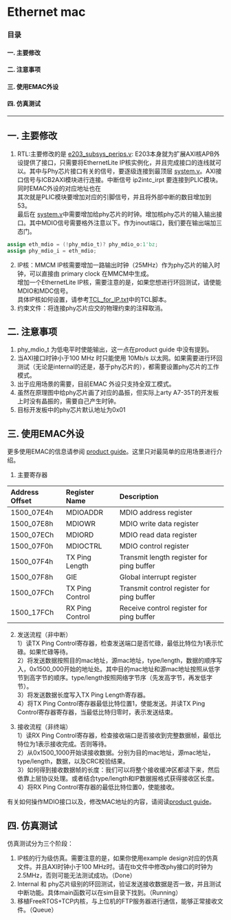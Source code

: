 # Ethernet mac  
### 目录
#### 一. 主要修改
#### 二. 注意事项
#### 三. 使用EMAC外设
#### 四. 仿真测试
---
## 一. 主要修改
1. RTL:主要修改的是 [e203_subsys_perips.v](rtl/subsys/e203_subsys_perips.v): E203本身就为扩展AXI核APB外设提供了接口，只需要将EthernetLite IP核实例化，并且完成接口的连线就可以。其中与Phy芯片接口有关的信号，要逐级连接到最顶层 [system.v](rtl/system.v)。AXI接口信号与ICB2AXI模块进行连接。中断信号 ip2intc_irpt 要连接到PLIC模块。同时EMAC外设的对应地址也在  
其次就是PLIC模块要增加对应的引脚信号，并且将外部中断的数目增加到53。  
最后在 [system.v](rtl/system.v)中需要增加给phy芯片的时钟。增加核phy芯片的输入输出接口。其中MDIO信号需要格外注意以下。作为inout端口，我们要在输出端加三态门。  
```verilog
assign eth_mdio = (!phy_mdio_t)? phy_mdio_o:1'bz;
assign phy_mdio_i = eth_mdio;
```
2. IP核：MMCM IP核需要增加一路输出时钟（25MHz）作为phy芯片的输入时钟，可以直接由 primary clock 在MMCM中生成。  
增加一个EthernetLite IP核，需要注意的是，如果您想进行环回测试，请使能MDIO和MDC信号。  
具体IP核如何设置，请参考[TCL_for_IP.txt](IP/TCL_for_IP.txt)中的TCL脚本。
3. 约束文件：将连接phy芯片应交的物理约束的注释取消。

## 二. 注意事项
1. phy_mdio_t 为低电平时使能输出，这一点在product guide 中没有提到。
2. 当AXI接口时钟小于100 MHz 时只能使用 10Mb/s 以太网。如果需要进行环回测试（无论是internal的还是，基于phy芯片的），都需要设置phy芯片的工作模式。
3. 出于应用场景的需要，目前EMAC 外设只支持全双工模式。
4. 虽然在原理图中给phy芯片画了对应的晶振，但实际上arty A7-35T的开发板上时没有晶振的，需要自己产生时钟。
5. 目标开发板中的phy芯片默认地址为0x01

## 三. 使用EMAC外设
更多使用EMAC的信息请参阅 [product guide](doc/pg135-axi-ethernetlite.pdf)。这里只对最简单的应用场景进行介绍。  
1. 主要寄存器  
   
 |Address Offset| Register Name| Description| 
 | :----| :----| :----|
 |1500_07E4h| MDIOADDR|  MDIO address register|
 |1500_07E8h| MDIOWR | MDIO write data register| 
 |1500_07ECh| MDIORD | MDIO read data register| 
 |1500_07F0h| MDIOCTRL| MDIO control register|
 |1500_07F4h| TX Ping Length| Transmit length register for ping buffer| 
 |1500_07F8h| GIE| Global interrupt register| 
 |1500_07FCh| TX Ping Control |Transmit control register for ping buffer|
 |1500_17FCh| RX Ping Control| Receive control register for ping buffer|

2. 发送流程（非中断）  
   1）读TX Ping Control寄存器，检查发送端口是否忙碌，最低比特位为1表示忙碌。如果忙碌等待。  
   2）将发送数据按照目的mac地址，源mac地址，type/length，数据的顺序写入，0x1500_000开始的地址处。其中目的mac地址和源mac地址按照从低字节到高字节的顺序。type/length按照网络字节序（先发高字节，再发低字节）。  
   3）将发送数据长度写入TX Ping Length寄存器。  
   4）将TX Ping Control寄存器最低比特位置1，使能发送。并读TX Ping Control寄存器寄存器，当最低比特归零时，表示发送结束。  

3. 接收流程（非终端）  
   1）读RX Ping Control寄存器，检查接收端口是否接收到完整数据帧，最低比特位为1表示接收完成。否则等待。  
   2）从0x1500_1000开始读接收数据。分别为目的mac地址，源mac地址，type/length，数据，以及CRC校验结果。  
   3）如何得到接收数据帧的长度：我们可以将整个接收缓冲区都读下来，然后依靠上层协议处理。或者结合type/length和IP数据报格式获得接收区长度。  
   4）将RX Ping Control寄存器的最低比特位置0，使能接收。

有关如何操作MDIO接口以及，修改MAC地址的内容，请阅读[product guide](doc/pg135-axi-ethernetlite.pdf)。

## 四. 仿真测试
仿真测试分为三个阶段：  
1. IP核的行为级仿真。需要注意的是，如果你使用example design对应的仿真文件。并且AXI时钟小于100 MHz时。请在tb文件中修改phy接口的时钟为2.5MHz，否则可能无法测试成功。（Done）
2. Internal 和 phy芯片级别的环回测试，验证发送接收数据是否一致，并且测试中断功能。具体main函数可以在sim目录下找到。（Running）
3. 移植FreeRTOS+TCP内核，与上位机的FTP服务器进行通信，能够正常接收文件。（Queue）

   
